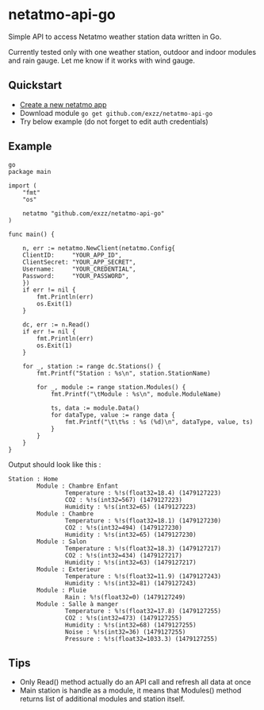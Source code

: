 # netatmo-api-go
Simple API to access Netatmo weather station data written in Go.

Currently tested only with one weather station, outdoor and indoor modules and rain gauge. Let me know if it works with wind gauge.

## Quickstart

- [Create a new netatmo app](https://dev.netatmo.com/dev/createapp)
- Download module ```go get github.com/exzz/netatmo-api-go```
- Try below example (do not forget to edit auth credentials)

## Example

```
go
package main

import (
	"fmt"
	"os"

	netatmo "github.com/exzz/netatmo-api-go"
)

func main() {

	n, err := netatmo.NewClient(netatmo.Config{
    ClientID:     "YOUR_APP_ID",
    ClientSecret: "YOUR_APP_SECRET",
    Username:     "YOUR_CREDENTIAL",
    Password:     "YOUR_PASSWORD",
	})
	if err != nil {
		fmt.Println(err)
		os.Exit(1)
	}

	dc, err := n.Read()
	if err != nil {
		fmt.Println(err)
		os.Exit(1)
	}

	for _, station := range dc.Stations() {
		fmt.Printf("Station : %s\n", station.StationName)

		for _, module := range station.Modules() {
			fmt.Printf("\tModule : %s\n", module.ModuleName)

			ts, data := module.Data()
			for dataType, value := range data {
				fmt.Printf("\t\t%s : %s (%d)\n", dataType, value, ts)
			}
		}
	}
}
```

Output should look like this :
```
Station : Home
        Module : Chambre Enfant
                Temperature : %!s(float32=18.4) (1479127223)
                CO2 : %!s(int32=567) (1479127223)
                Humidity : %!s(int32=65) (1479127223)
        Module : Chambre
                Temperature : %!s(float32=18.1) (1479127230)
                CO2 : %!s(int32=494) (1479127230)
                Humidity : %!s(int32=65) (1479127230)
        Module : Salon
                Temperature : %!s(float32=18.3) (1479127217)
                CO2 : %!s(int32=434) (1479127217)
                Humidity : %!s(int32=63) (1479127217)
        Module : Exterieur
                Temperature : %!s(float32=11.9) (1479127243)
                Humidity : %!s(int32=81) (1479127243)
        Module : Pluie
                Rain : %!s(float32=0) (1479127249)
        Module : Salle à manger
                Temperature : %!s(float32=17.8) (1479127255)
                CO2 : %!s(int32=473) (1479127255)
                Humidity : %!s(int32=68) (1479127255)
                Noise : %!s(int32=36) (1479127255)
                Pressure : %!s(float32=1033.3) (1479127255)

```
## Tips
- Only Read() method actually do an API call and refresh all data at once
- Main station is handle as a module, it means that Modules() method returns list of additional modules and station itself.
